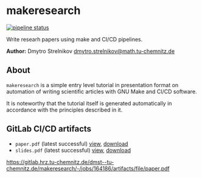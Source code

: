makeresearch
============

[![pipeline status](https://gitlab.hrz.tu-chemnitz.de/dmst--tu-chemnitz.de/makeresearch/badges/master/pipeline.svg)](https://gitlab.hrz.tu-chemnitz.de/dmst--tu-chemnitz.de/makeresearch/-/commits/master)


Write researh papers using make and CI/CD pipelines.

**Author:** Dmytro Strelnikov <dmytro.strelnikov@math.tu-chemnitz.de>  


## About

`makeresearch` is a simple entry level tutorial in presentation format on automation of writing scientific articles with GNU Make and CI/CD software.

It is noteworthy that the tutorial itself is generated automatically in accordance with the principles described in it.


## GitLab CI/CD artifacts

- `paper.pdf` (latest successful) [view][gitlab-paper-view], [download][gitlab-paper-download]
- `slides.pdf` (latest successful) [view][gitlab-slides-view], [download][gitlab-slides-download]

https://gitlab.hrz.tu-chemnitz.de/dmst--tu-chemnitz.de/makeresearch/-/jobs/164186/artifacts/file/paper.pdf

[gitlab-paper-view]: https://gitlab.hrz.tu-chemnitz.de/dmst--tu-chemnitz.de/makeresearch/-/jobs/artifacts/master/file/paper.pdf?job=paper
[gitlab-paper-download]: https://gitlab.hrz.tu-chemnitz.de/dmst--tu-chemnitz.de/makeresearch/-/jobs/artifacts/master/raw/paper.pdf?job=paper

[gitlab-slides-view]: https://gitlab.hrz.tu-chemnitz.de/dmst--tu-chemnitz.de/makeresearch/-/jobs/artifacts/master/file/slides.pdf?job=slides
[gitlab-slides-download]: https://gitlab.hrz.tu-chemnitz.de/dmst--tu-chemnitz.de/makeresearch/-/jobs/artifacts/master/raw/slides.pdf?job=slides
